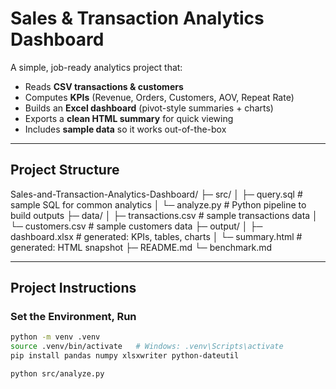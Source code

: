 # Sales & Transaction Analytics Dashboard

A simple, job-ready analytics project that:
- Reads **CSV transactions & customers**
- Computes **KPIs** (Revenue, Orders, Customers, AOV, Repeat Rate)
- Builds an **Excel dashboard** (pivot-style summaries + charts)
- Exports a **clean HTML summary** for quick viewing
- Includes **sample data** so it works out-of-the-box

---

## Project Structure

Sales-and-Transaction-Analytics-Dashboard/
├─ src/
│   ├─ query.sql         # sample SQL for common analytics
│   └─ analyze.py        # Python pipeline to build outputs
├─ data/
│   ├─ transactions.csv  # sample transactions data
│   └─ customers.csv     # sample customers data
├─ output/
│   ├─ dashboard.xlsx    # generated: KPIs, tables, charts
│   └─ summary.html      # generated: HTML snapshot
├─ README.md
└─ benchmark.md

---

## Project Instructions

### Set the Environment, Run
```bash
python -m venv .venv
source .venv/bin/activate   # Windows: .venv\Scripts\activate
pip install pandas numpy xlsxwriter python-dateutil

python src/analyze.py